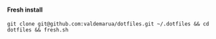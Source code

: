#### Fresh install

```
git clone git@github.com:valdemarua/dotfiles.git ~/.dotfiles && cd dotfiles && fresh.sh
```
